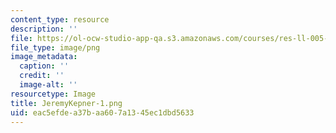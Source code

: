 ```yaml
---
content_type: resource
description: ''
file: https://ol-ocw-studio-app-qa.s3.amazonaws.com/courses/res-ll-005-mathematics-of-big-data-and-machine-learning-january-iap-2020/eac5efdea37baa607a1345ec1dbd5633_JeremyKepner-1.png
file_type: image/png
image_metadata:
  caption: ''
  credit: ''
  image-alt: ''
resourcetype: Image
title: JeremyKepner-1.png
uid: eac5efde-a37b-aa60-7a13-45ec1dbd5633
---
```

